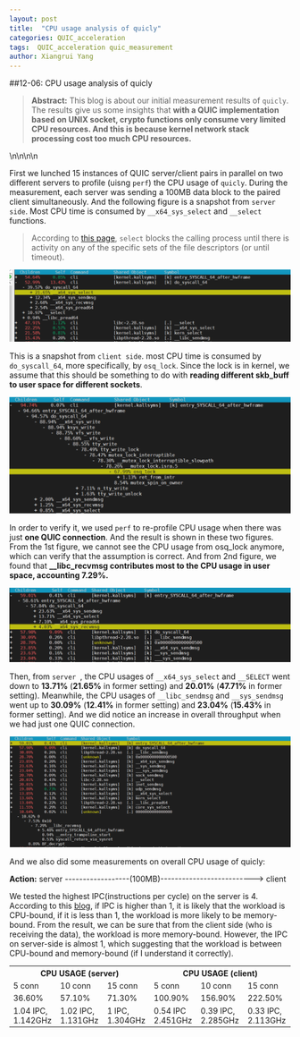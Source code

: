 ```yaml
---
layout: post
title:  "CPU usage analysis of quicly"
categories: QUIC_acceleration
tags:  QUIC_acceleration quic_measurement
author: Xiangrui Yang
---
```




##12-06: CPU usage analysis of quicly


> **Abstract:** This blog is about our initial measurement results of `quicly`. The results give us some insights that **with a QUIC implementation based on UNIX socket, crypto functions only consume very limited CPU resources. And this is because kernel network stack processing cost too much CPU resources.** 

\n\n\n\n


First we lunched 15 instances of QUIC server/client pairs in parallel on two different servers to profile (uisng `perf`) the CPU usage of `quicly`. During the measurement, each server was sending a 100MB data block to the paired client simultaneously. And the following figure is a snapshot from `server side`. Most CPU time is consumed by `__x64_sys_select` and `__select` functions. 

> According to [this page](https://www.gnu.org/software/libc/manual/html_node/Waiting-for-I_002fO.html), `select` blocks the calling process until there is activity on any of the specific sets of the file descriptors (or until timeout).

![image-20191206140221867](https://github.com/Winters123/Winters123.github.io/blob/master/_posts/2019-12-06-quicly/image-20191206140221867.png?raw=true?raw=trued)

This is a snapshot from `client side`. most CPU time is consumed by `do_syscall_64`, more specifically, by `osq_lock`. Since the lock is in kernel, we assume that this should be something to do with **reading different skb_buff to user space for different sockets**. 

![image-20191206145045154](https://github.com/Winters123/Winters123.github.io/blob/master/_posts/2019-12-06-quicly/image-20191206145045154.png?raw=true?raw=true)

In order to verify it, we used `perf` to re-profile CPU usage when there was just **one QUIC connection**. And the result is shown in these two figures. From the 1st figure, we cannot see the CPU usage from osq_lock anymore, which can verify that the assumption is correct. And from 2nd figure, we found that **__libc_recvmsg contributes most to the CPU usage in user space, accounting 7.29%.** 

![image-20191206152610831](https://github.com/Winters123/Winters123.github.io/blob/master/_posts/2019-12-06-quicly/image-20191206152610831.png?raw=true?raw=true) 

Then, from `server `, the CPU usages of `__x64_sys_select` and `__SELECT` went down to **13.71%** (**21.65%** in former setting) and **20.01%** (**47.71%** in former setting). Meanwhile, the CPU usages of `__libc_sendmsg` and `__sys_sendmsg` went up to **30.09%** (**12.41%** in former setting) and **23.04%** (**15.43%** in former setting). And we did notice an increase in overall throughput when we had just one QUIC connection.

![image-20191206152332001](https://github.com/Winters123/Winters123.github.io/blob/master/_posts/2019-12-06-quicly/image-20191206152332001.png?raw=true?raw=true)



And we also did some measurements on overall CPU usage of quicly:

**Action:** server ------------------(100MB)--------------------------> client

We tested the highest IPC(instructions per cycle) on the server is 4. According to this [blog](http://www.brendangregg.com/blog/2017-05-09/cpu-utilization-is-wrong.html), if IPC is higher than 1, it is likely that the workload is CPU-bound, if it is less than 1, the workload is more likely to be memory-bound. From the result, we can be sure that from the client side (who is receiving the data), the workload is more memory-bound. However, the IPC on server-side is almost 1, which suggesting that the workload is between CPU-bound and memory-bound (if I understand it correctly).

<table>
  <tr>
    <th colspan="3">CPU USAGE (server)</th>
    <th colspan="3">CPU USAGE (client)</th>
  </tr>
  <tr>
    <td>5 conn</td>
    <td>10 conn</td>
    <td>15 conn</td>
    <td>5 conn</td>
    <td>10 conn</td>
    <td>15 conn</td>
  </tr>
  <tr>
    <td>36.60%</td>
    <td>57.10%</td>
    <td>71.30%</td>
    <td>100.90%</td>
    <td>156.90%</td>
    <td>222.50%</td>
  </tr>
  <tr>
    <td>1.04 IPC, 1.142GHz</td>
    <td>1.02 IPC, 1.131GHz</td>
    <td>1 IPC, 1.304GHz</td>
    <td>0.54 IPC 2.451GHz</td>
    <td>0.39 IPC, 2.285GHz</td>
    <td>0.33 IPC, 2.113GHz</td>
  </tr>
</table>



